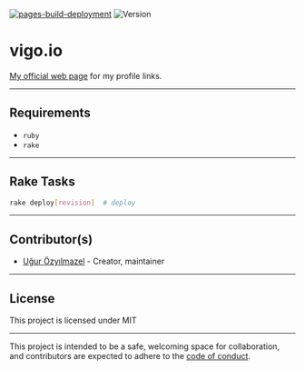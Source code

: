 [![pages-build-deployment](https://github.com/vigo/vigo.io/actions/workflows/pages/pages-build-deployment/badge.svg)](https://github.com/vigo/vigo.io/actions/workflows/pages/pages-build-deployment)
![Version](https://img.shields.io/badge/version-0.0.4-orange.svg)

# vigo.io

[My official web page][001] for my profile links.

---

## Requirements

- `ruby`
- `rake`

---

## Rake Tasks

```bash
rake deploy[revision]  # deploy
```

---

## Contributor(s)

* [Uğur Özyılmazel](https://github.com/vigo) - Creator, maintainer

---

## License

This project is licensed under MIT

---

This project is intended to be a safe, welcoming space for collaboration, and
contributors are expected to adhere to the [code of conduct][coc].

[001]: https://vigo.io "My Personal Web Page"
[coc]: https://github.com/vigo/vigo.io/blob/main/CODE_OF_CONDUCT.md
